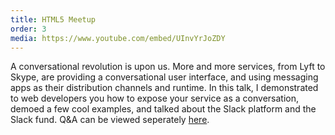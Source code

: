 ```yaml
---
title: HTML5 Meetup
order: 3
media: https://www.youtube.com/embed/UInvYrJoZDY
---
```


A conversational revolution is upon us. More and more services, from Lyft to Skype, are providing a conversational user
interface, and using messaging apps as their distribution channels and runtime. In this talk, I demonstrated to web
developers you how to expose your service as a conversation, demoed a few cool examples, and talked about the
Slack platform and the Slack fund. Q&A can be viewed seperately [here](https://www.youtube.com/watch?v=CZfEQRy5N9U).